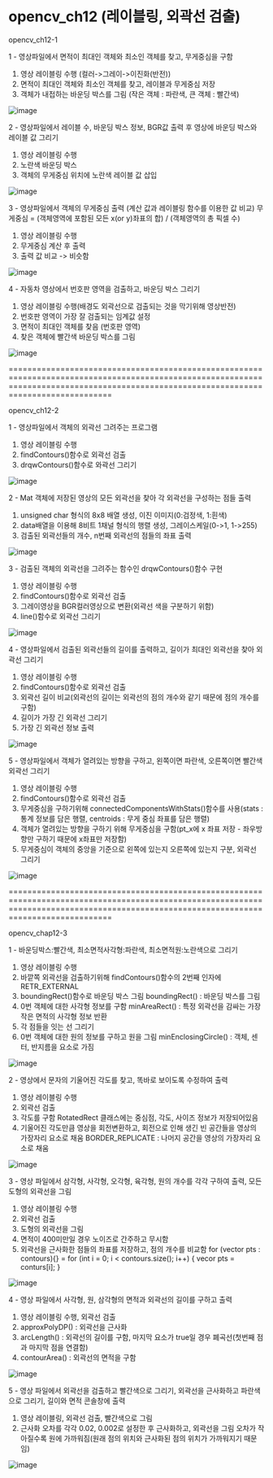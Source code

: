 # opencv_ch12 (레이블링, 외곽선 검출)

opencv_ch12-1

1 - 영상파일에서 면적이 최대인 객체와 최소인 객체를 찾고, 무게중심을 구함
  1) 영상 레이블링 수행 (컬러->그레이->이진화(반전))
  2) 면적이 최대인 객체와 최소인 객체를 찾고, 레이블과 무게중심 저장
  3) 객체가 내접하는 바운딩 박스를 그림 (작은 객체 : 파란색, 큰 객체 : 빨간색)

![image](https://github.com/lsy0727/opencv_ch12/assets/92630416/a15f4c17-00ea-4349-860e-ebdc42fdc02f)

2 - 영상파일에서 레이블 수, 바운딩 박스 정보, BGR값 출력 후 영상에 바운딩 박스와 레이블 값 그리기
  1) 영상 레이블링 수행
  2) 노란색 바운딩 박스
  3) 객체의 무게중심 위치에 노란색 레이블 값 삽입

![image](https://github.com/lsy0727/opencv_ch12/assets/92630416/abffa367-a5ca-4eed-bb53-4cca0b6fb664)

3 - 영상파일에서 객체의 무게중심 출력 (계산 값과 레이블링 함수를 이용한 값 비교)
무게중심 = (객체영역에 포함된 모든 x(or y)좌표의 합) / (객체영역의 총 픽셀 수)
  1) 영상 레이블링 수행
  2) 무게중심 계산 후 출력
  3) 출력 값 비교 -> 비슷함

![image](https://github.com/lsy0727/opencv_ch12/assets/92630416/822b9d55-d002-49db-8d79-93dbd3dbf2dd)

4 - 자동차 영상에서 번호판 영역을 검출하고, 바운딩 박스 그리기
  1) 영상 레이블링 수행(배경도 외곽선으로 검출되는 것을 막기위해 영상반전)
  2) 번호판 영역이 가장 잘 검출되는 임계값 설정
  3) 면적이 최대인 객체를 찾음 (번호판 영역)
  4) 찾은 객체에 빨간색 바운딩 박스를 그림

![image](https://github.com/lsy0727/opencv_ch12/assets/92630416/b419e677-7b99-4022-b111-15a3263c3bb0)

========================================================================================================================================================================================

opencv_ch12-2

1 - 영상파일에서 객체의 외곽선 그려주는 프로그램
  1) 영상 레이블링 수행
  2) findContours()함수로 외곽선 검출
  3) drqwContours()함수로 와곽선 그리기

![image](https://github.com/lsy0727/opencv_ch12/assets/92630416/ad9ac57b-fea9-41e9-9e1d-d570c7984487)

2 - Mat 객체에 저장된 영상의 모든 외곽선을 찾아 각 외곽선을 구성하는 점들 출력
  1) unsigned char 형식의 8x8 배열 생성, 이진 이미지(0:검정색, 1:흰색)
  2) data배열을 이용해 8비트 1채널 형식의 행렬 생성, 그레이스케일(0->1, 1->255)
  3) 검출된 외곽선들의 개수, n번째 외곽선의 점들의 좌표 출력

![image](https://github.com/lsy0727/opencv_ch12/assets/92630416/88af077b-1789-40f5-80bf-12c29f9ef03f)

3 - 검출된 객체의 외곽선을 그려주는 함수인 drqwContours()함수 구현
  1) 영상 레이블링 수행
  2) findContours()함수로 외곽선 검출
  3) 그레이영상을 BGR컬러영상으로 변환(외곽선 색을 구분하기 위함)
  4) line()함수로 외곽선 그리기

![image](https://github.com/lsy0727/opencv_ch12/assets/92630416/501a3b24-c7dd-43df-bd78-d5acacd1025e)

4 - 영상파일에서 검출된 외곽선들의 길이를 출력하고, 길이가 최대인 외곽선을 찾아 외곽선 그리기
  1) 영상 레이블링 수행
  2) findContours()함수로 외곽선 검출
  3) 외곽선 길이 비교(외곽선의 길이는 외곽선의 점의 개수와 같기 때문에 점의 개수를 구함)
  4) 길이가 가장 긴 외곽선 그리기
  5) 가장 긴 외곽선 정보 출력

![image](https://github.com/lsy0727/opencv_ch12/assets/92630416/2e28c2af-e7f7-4e1b-a2da-30f4995644ff)

5 - 영상파일에서 객체가 열려있는 방향을 구하고, 왼쪽이면 파란색, 오른쪽이면 빨간색 외곽선 그리기
  1) 영상 레이블링 수행
  2) findContours()함수로 외곽선 검출
  3) 무게중심을 구하기위해 connectedComponentsWithStats()함수를 사용(stats : 통계 정보를 담은 행렬, centroids : 무게 중심 좌표를 담은 행렬)
  4) 객체가 열려있는 방향을 구하기 위해 무게중심을 구함(pt_x에 x 좌표 저장 - 좌우방향만 구하기 때문에 x좌표만 저장함)
  5) 무게중심이 객체의 중앙을 기준으로 왼쪽에 있는지 오른쪽에 있는지 구분, 외곽선 그리기

![image](https://github.com/lsy0727/opencv_ch12/assets/92630416/dd83be45-3e22-49c3-a21c-5bcf9b7f8beb)

========================================================================================================================================================================================

opencv_chap12-3

1 - 바운딩박스:빨간색, 최소면적사각형:파란색, 최소면적원:노란색으로 그리기
  1) 영상 레이블링 수행
  2) 바깥쪽 외곽선을 검출하기위해 findContours()함수의 2번째 인자에 RETR_EXTERNAL
  3) boundingRect()함수로 바운딩 박스 그림
      boundingRect() : 바운딩 박스를 그림
  5) 0번 객체에 대한 사각형 정보를 구함
      minAreaRect() : 특정 외곽선을 감싸는 가장 작은 면적의 사각형 정보 반환
  6) 각 점들을 잇는 선 그리기
  7) 0번 객체에 대한 원의 정보를 구하고 원을 그림
      minEnclosingCircle() : 객체, 센터, 반지름을 요소로 가짐

![image](https://github.com/lsy0727/opencv_ch12/assets/92630416/e6a01b29-906f-450d-9711-99de6ba4d9d3)

2 - 영상에서 문자의 기울어진 각도를 찾고, 똑바로 보이도록 수정하여 출력
  1) 영상 레이블링 수행
  2) 외곽선 검출
  3) 각도를 구함
      RotatedRect 클래스에는 중심점, 각도, 사이즈 정보가 저장되어있음
  4) 기울어진 각도만큼 영상을 회전변환하고, 회전으로 인해 생긴 빈 공간들을 영상의 가장자리 요소로 채움
      BORDER_REPLICATE : 나머지 공간을 영상의 가장자리 요소로 채움

![image](https://github.com/lsy0727/opencv_ch12/assets/92630416/dd572973-82d3-4c5f-bc21-b898460ed893)

3 - 영상 파일에서 삼각형, 사각형, 오각형, 육각형, 원의 개수를 각각 구하여 출력, 모든 도형의 외곽선을 그림
  1) 영상 레이블링 수행
  2) 외곽선 검출
  3) 도형의 외곽선을 그림
  4) 면적이 400미만일 경우 노이즈로 간주하고 무시함
  5) 외곽선을 근사화한 점들의 좌표를 저장하고, 점의 개수를 비교함
      for (vector<Point> pts : contours){}
      = for (int i = 0; i < contours.size(); i++) { vecor<Point> pts = conturs[i]; }

![image](https://github.com/lsy0727/opencv_ch12/assets/92630416/31d022bd-c7c6-4ad9-8f5f-147f0881e0e0)


4 - 영상 파일에서 사각형, 원, 삼각형의 면적과 외곽선의 길이를 구하고 출력
  1) 영상 레이블링 수행, 외곽선 검출
  2) approxPolyDP() : 외곽선을 근사화
  3) arcLength() : 외곽선의 길이를 구함, 마지막 요소가 true일 경우 폐곡선(첫번째 점과 마지막 점을 연결함)
  4) contourArea() : 외곽선의 면적을 구함

![image](https://github.com/lsy0727/opencv_ch12/assets/92630416/55762a7a-4c3b-4666-9ea4-58653380b2cc)

5 - 영상 파일에서 외곽선을 검출하고 빨간색으로 그리기, 외곽선을 근사화하고 파란색으로 그리기, 길이와 면적 콘솔창에 출력
  1) 영상 레이블링, 외곽선 검출, 빨간색으로 그림
  2) 근사화 오차를 각각 0.02, 0.002로 설정한 후 근사화하고, 외곽선을 그림
       오차가 작아질수록 원에 가까워짐(원래 점의 위치와 근사화된 점의 위치가 가까워지기 때문임)
     
![image](https://github.com/lsy0727/opencv_ch12/assets/92630416/cb592c4e-bac5-4cf7-b15a-c7c1f9efea40)

